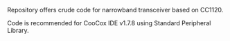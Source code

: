 Repository offers crude code for narrowband transceiver based on CC1120.

Code is recommended for CooCox IDE v1.7.8 using Standard Peripheral Library.

